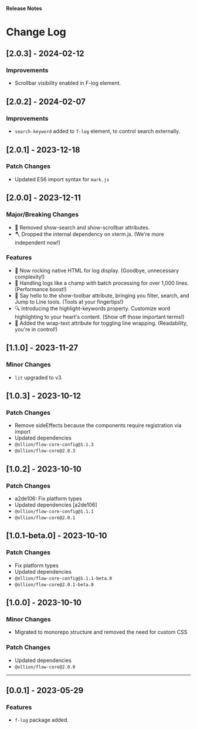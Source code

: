 <h4 className="margin-btm-8">Release Notes</h4>

# Change Log

## [2.0.3] - 2024-02-12

### Improvements

- Scrollbar visibility enabled in F-log element.

## [2.0.2] - 2024-02-07

### Improvements

- `search-keyword` added to `f-log` element, to control search externally.

## [2.0.1] - 2023-12-18

### Patch Changes

- Updated ES6 import syntax for `mark.js`

## [2.0.0] - 2023-12-11

### Major/Breaking Changes

- 🚫 Removed show-search and show-scrollbar attributes.
- 🪓 Dropped the internal dependency on xterm.js. (We're more independent now!)

### Features

- 🎨 Now rocking native HTML for log display. (Goodbye, unnecessary complexity!)
- 🚀 Handling logs like a champ with batch processing for over 1,000 lines. (Performance boost!)
- 🧰 Say hello to the show-toolbar attribute, bringing you filter, search, and Jump to Line tools. (Tools at your fingertips!)
- 🔍 Introducing the highlight-keywords property. Customize word highlighting to your heart's content. (Show off those important terms!)
- 🔄 Added the wrap-text attribute for toggling line wrapping. (Readability, you're in control!)

## [1.1.0] - 2023-11-27

### Minor Changes

- `lit` upgraded to v3.

## [1.0.3] - 2023-10-12

### Patch Changes

- Remove sideEffects because the components require registration via import
- Updated dependencies
- `@ollion/flow-core-config@1.1.3`
- `@ollion/flow-core@2.0.3`

## [1.0.2] - 2023-10-10

### Patch Changes

- a2de106: Fix platform types
- Updated dependencies [a2de106]
- `@ollion/flow-core-config@1.1.1`
- `@ollion/flow-core@2.0.1`

## [1.0.1-beta.0] - 2023-10-10

### Patch Changes

- Fix platform types
- Updated dependencies
- `@ollion/flow-core-config@1.1.1-beta.0`
- `@ollion/flow-core@2.0.1-beta.0`

## [1.0.0] - 2023-10-10

### Minor Changes

- Migrated to monorepo structure and removed the need for custom CSS

### Patch Changes

- Updated dependencies
- `@ollion/flow-core@2.0.0`
<hr className="margin-btm-32" />

## [0.0.1] - 2023-05-29

### Features

- `f-log` package added.
